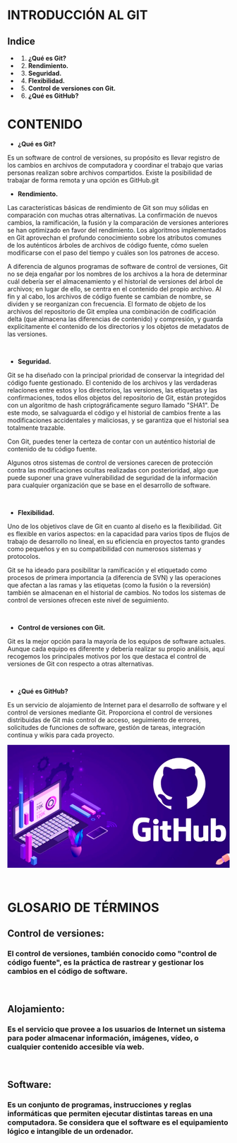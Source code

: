 # **INTRODUCCIÓN AL GIT**

## Indice
- 1) **¿Qué es Git?**
- 2) **Rendimiento.**
- 3) **Seguridad.**
- 4) **Flexibilidad.**
- 5) **Control de versiones con Git.**
- 6) **¿Qué es GitHub?**
# **CONTENIDO**
-  **¿Qué es Git?**

Es un software de control de versiones, su propósito es llevar registro de los cambios en archivos de computadora y coordinar el trabajo que varias personas realizan sobre archivos compartidos. Existe la posibilidad de trabajar de forma remota y una opción es GitHub.git
- **Rendimiento.**

Las características básicas de rendimiento de Git son muy sólidas en comparación con muchas otras alternativas. La confirmación de nuevos cambios, la ramificación, la fusión y la comparación de versiones anteriores se han optimizado en favor del rendimiento. Los algoritmos implementados en Git aprovechan el profundo conocimiento sobre los atributos comunes de los auténticos árboles de archivos de código fuente, cómo suelen modificarse con el paso del tiempo y cuáles son los patrones de acceso.

A diferencia de algunos programas de software de control de versiones, Git no se deja engañar por los nombres de los archivos a la hora de determinar cuál debería ser el almacenamiento y el historial de versiones del árbol de archivos; en lugar de ello, se centra en el contenido del propio archivo. Al fin y al cabo, los archivos de código fuente se cambian de nombre, se dividen y se reorganizan con frecuencia. El formato de objeto de los archivos del repositorio de Git emplea una combinación de codificación delta (que almacena las diferencias de contenido) y compresión, y guarda explícitamente el contenido de los directorios y los objetos de metadatos de las versiones.

<br>

-  **Seguridad.**

Git se ha diseñado con la principal prioridad de conservar la integridad del código fuente gestionado. El contenido de los archivos y las verdaderas relaciones entre estos y los directorios, las versiones, las etiquetas y las confirmaciones, todos ellos objetos del repositorio de Git, están protegidos con un algoritmo de hash criptográficamente seguro llamado "SHA1". De este modo, se salvaguarda el código y el historial de cambios frente a las modificaciones accidentales y maliciosas, y se garantiza que el historial sea totalmente trazable.

Con Git, puedes tener la certeza de contar con un auténtico historial de contenido de tu código fuente.

Algunos otros sistemas de control de versiones carecen de protección contra las modificaciones ocultas realizadas con posterioridad, algo que puede suponer una grave vulnerabilidad de seguridad de la información para cualquier organización que se base en el desarrollo de software.

<br>

-  **Flexibilidad.**

Uno de los objetivos clave de Git en cuanto al diseño es la flexibilidad. Git es flexible en varios aspectos: en la capacidad para varios tipos de flujos de trabajo de desarrollo no lineal, en su eficiencia en proyectos tanto grandes como pequeños y en su compatibilidad con numerosos sistemas y protocolos.

Git se ha ideado para posibilitar la ramificación y el etiquetado como procesos de primera importancia (a diferencia de SVN) y las operaciones que afectan a las ramas y las etiquetas (como la fusión o la reversión) también se almacenan en el historial de cambios. No todos los sistemas de control de versiones ofrecen este nivel de seguimiento.

<br>

- **Control de versiones con Git.**

Git es la mejor opción para la mayoría de los equipos de software actuales. Aunque cada equipo es diferente y debería realizar su propio análisis, aquí recogemos los principales motivos por los que destaca el control de versiones de Git con respecto a otras alternativas.

<br>

- **¿Qué es GitHub?**

Es un servicio de alojamiento de Internet para el desarrollo de software y el control de versiones mediante Git. Proporciona el control de versiones distribuidas de Git más control de acceso, seguimiento de errores, solicitudes de funciones de software, gestión de tareas, integración continua y wikis para cada proyecto.

![](lanalaloca.PNG)

<br>

# **GLOSARIO DE TÉRMINOS**

## Control de versiones: 

### El control de versiones, también conocido como "control de código fuente", es la práctica de rastrear y gestionar los cambios en el código de software.

<br>

## Alojamiento:

### Es el servicio que provee a los usuarios de Internet un sistema para poder almacenar información, imágenes, vídeo, o cualquier contenido accesible vía web.
 
<br>

## Software:

### Es un conjunto de programas, instrucciones y reglas informáticas que permiten ejecutar distintas tareas en una computadora. Se considera que el software es el equipamiento lógico e intangible de un ordenador.